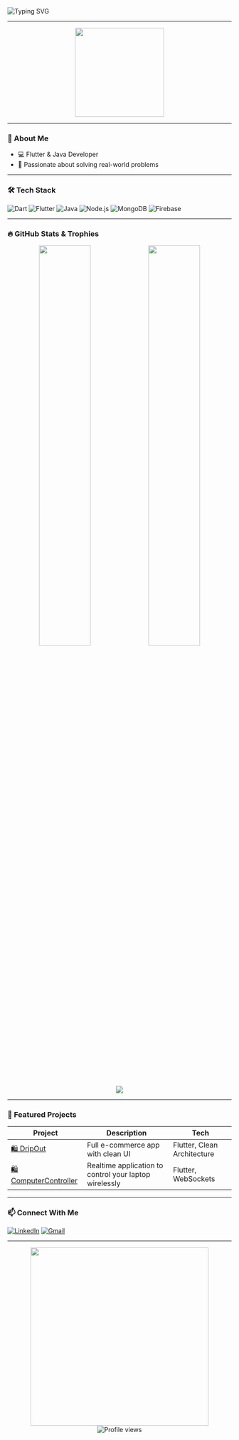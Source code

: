<img src="https://readme-typing-svg.demolab.com?font=Fira+Code&size=24&pause=1000&color=F700FF&center=true&vCenter=true&width=435&lines=Hi+%F0%9F%91%8B%2C+I'm+Omar+Ehab.;Flutter+%7C+Java+Developer.;Problem+Solver+%7C+Gamer+%7C+Tech+Nerd." alt="Typing SVG" />

---

<div align="center">
  <img src="[https://i.imgur.com/2hAEwJZ.gif](https://i.imgur.com/P7plYPb.gif)" width="200" />
</div>

---

### 🧠 About Me
- 💻 Flutter & Java Developer
- 🧩 Passionate about solving real-world problems

---

### 🛠️ Tech Stack
![Dart](https://img.shields.io/badge/Dart-0175C2?style=flat&logo=dart&logoColor=white)
![Flutter](https://img.shields.io/badge/Flutter-02569B?style=flat&logo=flutter&logoColor=white)
![Java](https://img.shields.io/badge/Java-ED8B00?style=flat&logo=java&logoColor=white)
![Node.js](https://img.shields.io/badge/Node.js-339933?style=flat&logo=node.js&logoColor=white)
![MongoDB](https://img.shields.io/badge/MongoDB-4EA94B?style=flat&logo=mongodb&logoColor=white)
![Firebase](https://img.shields.io/badge/Firebase-FFCA28?style=flat&logo=firebase&logoColor=black)

---

### 🔥 GitHub Stats & Trophies

<p align="center">
  <img src="https://github-readme-stats.vercel.app/api?username=OmarEhab14&show_icons=true&theme=tokyonight&hide_border=true" width="48%" />
  <img src="https://github-readme-streak-stats.herokuapp.com?user=OmarEhab14&theme=tokyonight&hide_border=true" width="48%" />
</p>

<p align="center">
  <img src="https://github-profile-trophy.vercel.app/?username=OmarEhab14&theme=tokyonight&no-frame=true&column=7" />
</p>

---

### 🧙 Featured Projects

| Project | Description | Tech |
|--------|-------------|------|
| [🛍️ DripOut](https://github.com/OmarEhab14/DripOut) | Full e-commerce app with clean UI | Flutter, Clean Architecture |
| [🛍️ ComputerController](https://github.com/OmarEhab14/computer_controller_app) | Realtime application to control your laptop wirelessly | Flutter, WebSockets |

---

### 📫 Connect With Me
[![LinkedIn](https://img.shields.io/badge/LinkedIn-blue?logo=linkedin&logoColor=white)](https://www.linkedin.com/in/yourprofile)
[![Gmail](https://img.shields.io/badge/Gmail-D14836?logo=gmail&logoColor=white)](mailto:youremail@gmail.com)

---

<div align="center">
  <img src="https://media.giphy.com/media/qgQUggAC3Pfv687qPC/giphy.gif" width="400" />
  <br/>
  <img src="https://komarev.com/ghpvc/?username=OmarEhab14&style=flat-square&color=brightgreen" alt="Profile views"/>
</div>
